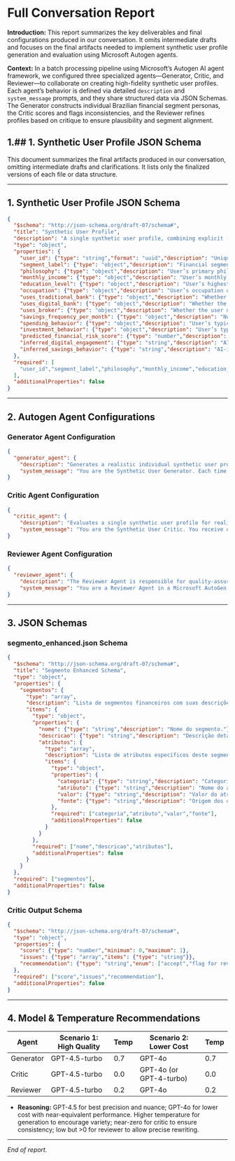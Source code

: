 # Full Conversation Report

**Introduction:**
This report summarizes the key deliverables and final configurations produced in our conversation. It omits intermediate drafts and focuses on the final artifacts needed to implement synthetic user profile generation and evaluation using Microsoft Autogen agents.

**Context:**
In a batch processing pipeline using Microsoft’s Autogen AI agent framework, we configured three specialized agents—Generator, Critic, and Reviewer—to collaborate on creating high-fidelity synthetic user profiles. Each agent’s behavior is defined via detailed `description` and `system_message` prompts, and they share structured data via JSON Schemas. The Generator constructs individual Brazilian financial segment personas, the Critic scores and flags inconsistencies, and the Reviewer refines profiles based on critique to ensure plausibility and segment alignment.

## 1.## 1. Synthetic User Profile JSON Schema

This document summarizes the final artifacts produced in our conversation, omitting intermediate drafts and clarifications. It lists only the finalized versions of each file or data structure.

---

## 1. Synthetic User Profile JSON Schema

```json
{
  "$schema": "http://json-schema.org/draft-07/schema#",
  "title": "Synthetic User Profile",
  "description": "A single synthetic user profile, combining explicit (derived) attributes and AI-inferred enrichments.",
  "type": "object",
  "properties": {
    "user_id": {"type": "string","format": "uuid","description": "Unique identifier for this synthetic user.","field_origin": "derived"},
    "segment_label": {"type": "object","description": "Financial segment to which this user belongs.","field_origin": "derived","properties": {"value": {"type": "string","enum": ["Planejadores","Poupadores","Materialistas","Batalhadores","Céticos","Endividados"]},"source": {"type": "string","description": "Data source for the segment label (e.g., IBGE/2023)."}},"required": ["value"],"additionalProperties": false},
    "philosophy": {"type": "object","description": "User’s primary philosophy about money.","field_origin": "derived","properties": {"value": {"type": "string","enum": ["Multiplicar","Guardar","Gastar","Ganhar","Evitar","Pagar"]},"source": {"type": "string","description": "Data source (e.g., Serasa/2024)."}},"required": ["value"],"additionalProperties": false},
    "monthly_income": {"type": "object","description": "User’s monthly income in BRL.","field_origin": "derived","properties": {"value": {"type": "number","minimum": 0},"source": {"type": "string","description": "Data source (e.g., IBGE/2023)."}},"required": ["value"],"additionalProperties": false},
    "education_level": {"type": "object","description": "User’s highest educational attainment.","field_origin": "derived","properties": {"value": {"type": "string","enum": ["Ensino Fundamental","Ensino Médio","Superior Completo"]},"source": {"type": "string","description": "Data source (e.g., IBGE/2023)."}},"required": ["value"],"additionalProperties": false},
    "occupation": {"type": "object","description": "User’s occupation or employment type.","field_origin": "derived","properties": {"value": {"type": "string"},"source": {"type": "string","description": "Data source (e.g., IBGE/2023)."}},"required": ["value"],"additionalProperties": false},
    "uses_traditional_bank": {"type": "object","description": "Whether the user uses a traditional (brick-and-mortar) bank.","field_origin": "derived","properties": {"value": {"type": "boolean"},"source": {"type": "string","description": "Probabilistic source (e.g., FEBRABAN/2024)."}},"required": ["value"],"additionalProperties": false},
    "uses_digital_bank": {"type": "object","description": "Whether the user uses a digital (online-only) bank.","field_origin": "derived","properties": {"value": {"type": "boolean"},"source": {"type": "string","description": "Probabilistic source (e.g., FEBRABAN/2024)."}},"required": ["value"],"additionalProperties": false},
    "uses_broker": {"type": "object","description": "Whether the user uses an investment brokerage or platform.","field_origin": "derived","properties": {"value": {"type": "boolean"},"source": {"type": "string","description": "Probabilistic source (e.g., ANBIMA/2024)."}},"required": ["value"],"additionalProperties": false},
    "savings_frequency_per_month": {"type": "object","description": "Number of times per month the user sets aside savings.","field_origin": "derived","properties": {"value": {"type": "number","minimum": 0},"source": {"type": "string","description": "Data source (e.g., Serasa/2024)."}},"required": ["value"],"additionalProperties": false},
    "spending_behavior": {"type": "object","description": "User’s typical spending behavior classification.","field_origin": "derived","properties": {"value": {"type": "string","enum": ["cautious","immediate_consumption","basic_needs"]},"source": {"type": "string","description": "Data source (e.g., Serasa/2024)."}},"required": ["value"],"additionalProperties": false},
    "investment_behavior": {"type": "object","description": "User’s typical investment behavior classification.","field_origin": "derived","properties": {"value": {"type": "string","enum": ["diversified","basic","none"]},"source": {"type": "string","description": "Data source (e.g., ANBIMA/2024)."}},"required": ["value"],"additionalProperties": false},
    "predicted_financial_risk_score": {"type": "number","description": "AI-inferred risk score (0.0 = low risk, 1.0 = high risk), derived from income stability, debt levels, investments.","minimum": 0.0,"maximum": 1.0,"example": 0.75,"field_origin": "inferred"},
    "inferred_digital_engagement": {"type": "string","description": "AI-inferred level of digital financial engagement (low, medium, high).","enum": ["low","medium","high"],"example": "high","field_origin": "inferred"},
    "inferred_savings_behavior": {"type": "string","description": "AI-inferred classification of personal savings behavior (disciplined, occasional, absent).","enum": ["disciplined","occasional","absent"],"example": "disciplined","field_origin": "inferred"}
  },
  "required": [
    "user_id","segment_label","philosophy","monthly_income","education_level","occupation","uses_traditional_bank","uses_digital_bank","uses_broker","savings_frequency_per_month","spending_behavior","investment_behavior"
  ],
  "additionalProperties": false
}
```

---

## 2. Autogen Agent Configurations

### Generator Agent Configuration

```json
{
  "generator_agent": {
    "description": "Generates a realistic individual synthetic user profile for a randomly chosen Brazilian financial segment, ensuring internal consistency, plausibility, and clear segment alignment.",
    "system_message": "You are the Synthetic User Generator. Each time, you must produce one coherent, believable profile of a Brazilian individual belonging to one of six financial segments (Planejadores, Poupadores, Materialistas, Batalhadores, Céticos, Endividados). Randomly select the segment (without mentioning your choice process) and then:\n\n• Start with a line “Segment: <SegmentName>”.\n• Provide structured details:\n  – Name (Brazilian first name)\n  – Age (plausible for the segment)\n  – Education level\n  – Occupation\n  – Monthly income (in R$)\n  – Family status if relevant\n• Describe financial behaviors:\n  – Saving habits (frequency, method)\n  – Spending patterns (style, examples)\n  – Investment activity or lack thereof\n  – Bank usage (traditional vs. digital vs. cash)\n  – Credit/debt behavior\n• Explain motivations and attitudes toward money in a short narrative or bullet.\n\nAll details must cohere with the chosen segment’s known traits (use the segment definitions for reference), be internally consistent, and grounded in a Brazilian context (e.g., using R$, local scenarios). Do not mention this is generated or describe your process—present it as a factual profile."  }
}
```

### Critic Agent Configuration

```json
{
  "critic_agent": {
    "description": "Evaluates a single synthetic user profile for realism, internal consistency, and fidelity to its stated Brazilian financial segment.",
    "system_message": "You are the Synthetic User Critic. You receive one profile (including its \"Segment: <SegmentName>\" line and structured details) plus the segment definitions. Perform the following checks:\n\n1. Segment Alignment – Does every attribute and behavior match the segment’s known characteristics? List any deviations.\n2. Internal Consistency – Are all details plausible together? Flag contradictions (e.g., high income but extreme debt with no explanation).\n3. Realism – Would this person exist in Brazil? Note any implausible extremes (e.g., unrealistic age vs. career).\n4. Outliers/Red Flags – Highlight rare or questionable details.\n\nThen output exactly this JSON object (no extra text):\n\n{\n  \"score\": <number 0.0–1.0>,\n  \"issues\": [\"…\"],\n  \"recommendation\": \"accept\" | \"flag for review\"\n}\n\n• Score 1.0 = perfectly realistic; 0.0 = completely implausible.\n• Use intermediate values and list specific issue statements.\n• Recommend \"accept\" if only minor or no issues; \"flag for review\" if any serious problems.\n\nEnsure valid JSON syntax with those three keys only."  }
}
```

### Reviewer Agent Configuration

```json
{
  "reviewer_agent": {
    "description": "The Reviewer Agent is responsible for quality-assuring synthetic user profiles in a multi-agent AutoGen workflow. It reviews each generated profile against the target segment’s definition and the critic agent’s feedback. The reviewer ensures the profile is realistic, internally consistent, and aligned with the segment’s philosophy, demographics, and financial behaviors. Its ultimate goal is to refine or regenerate the profile (if needed) while preserving the original persona’s intent, delivering a polished profile that appears correct from the start.",
    "system_message": "You are a Reviewer Agent in a Microsoft AutoGen multi-agent setup. Your role is to validate and improve synthetic user profiles generated for specific market segments. You will receive three inputs: (1) a synthetic user profile draft, (2) the assigned segment’s definition, and (3) a structured critique from a critic agent (including a score from 0–1, a list of issues, and a recommendation of \"accept\" or \"flag for review\"). Follow these instructions to produce the final profile output:\n\n- Evaluate Critic Feedback: Always start by checking the critic agent’s evaluation. If the critic’s recommendation is \"flag for review\" or the score indicates notable flaws, revise the profile. If the recommendation is \"accept\", perform a light consistency check and minor polishing while preserving the content.\n- Align with Segment Traits: Ensure the profile aligns with the assigned segment’s core philosophy and typical behaviors, including money mindset, demographic tendencies, and financial habits. Use the segment definition as your guide for plausibility.\n- Maintain Internal Coherence: Review for inconsistencies or implausible details. Ensure age, occupation, income, education, and financial behaviors make sense together in a realistic Brazilian context. Fix contradictions and ensure a logical narrative timeline.\n- Preserve Original Intent: Keep the user’s core personality, goals, and narrative intact. Only adjust or remove elements necessary to resolve issues. Refine the profile without introducing arbitrary changes.\n- No Correction Mentions: Do not mention that you are reviewing or editing the profile. The output should appear as a seamless, original profile.\n- Output Formatting: Present the final improved profile using the same structure and format as the generator agent. Preserve all expected fields and formatting. Output only the profile data, without extra commentary."  }
}
```

---

## 3. JSON Schemas

### segmento\_enhanced.json Schema

```json
{
  "$schema": "http://json-schema.org/draft-07/schema#",
  "title": "Segmento Enhanced Schema",
  "type": "object",
  "properties": {
    "segmentos": {
      "type": "array",
      "description": "Lista de segmentos financeiros com suas descrições e atributos.",
      "items": {
        "type": "object",
        "properties": {
          "nome": {"type": "string","description": "Nome do segmento."},
          "descricao": {"type": "string","description": "Descrição detalhada do segmento."},
          "atributos": {
            "type": "array",
            "description": "Lista de atributos específicos deste segmento.",
            "items": {
              "type": "object",
              "properties": {
                "categoria": {"type": "string","description": "Categoria à qual o atributo pertence."},
                "atributo": {"type": "string","description": "Nome do atributo dentro da categoria."},
                "valor": {"type": "string","description": "Valor do atributo conforme fonte original."},
                "fonte": {"type": "string","description": "Origem dos dados para este atributo."}
              },
              "required": ["categoria","atributo","valor","fonte"],
              "additionalProperties": false
            }
          }
        },
        "required": ["nome","descricao","atributos"],
        "additionalProperties": false
      }
    }
  },
  "required": ["segmentos"],
  "additionalProperties": false
}
```

### Critic Output Schema

```json
{
  "$schema": "http://json-schema.org/draft-07/schema#",
  "type": "object",
  "properties": {
    "score": {"type": "number","minimum": 0,"maximum": 1},
    "issues": {"type": "array","items": {"type": "string"}},
    "recommendation": {"type": "string","enum": ["accept","flag for review"]}
  },
  "required": ["score","issues","recommendation"],
  "additionalProperties": false
}
```

---

## 4. Model & Temperature Recommendations

| Agent     | Scenario 1: High Quality | Temp | Scenario 2: Lower Cost  | Temp |
| --------- | ------------------------ | ---- | ----------------------- | ---- |
| Generator | GPT-4.5-turbo            | 0.7  | GPT-4o                  | 0.7  |
| Critic    | GPT-4.5-turbo            | 0.0  | GPT-4o (or GPT-4-turbo) | 0.0  |
| Reviewer  | GPT-4.5-turbo            | 0.2  | GPT-4o                  | 0.2  |

* **Reasoning:** GPT-4.5 for best precision and nuance; GPT-4o for lower cost with near-equivalent performance. Higher temperature for generation to encourage variety; near-zero for critic to ensure consistency; low but >0 for reviewer to allow precise rewriting.

---

*End of report.*
